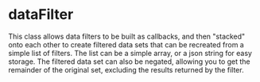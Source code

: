 # dataFilter
This class allows data filters to be built as callbacks, and then "stacked" onto each other to create filtered data sets that can be recreated from a simple list of filters. The list can be a simple array, or a json string for easy storage.
The filtered data set can also be negated, allowing you to get the remainder of the original set, excluding the results returned by the filter.
